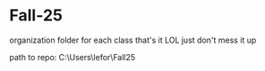 # Fall-25

organization 
folder for each class
that's it LOL just don't mess it up

path to repo: C:\Users\lefor\Fall25
